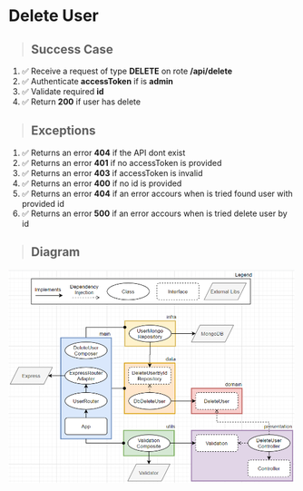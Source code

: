 # Delete User

> ## Success Case

1. ✅ Receive a request of type **DELETE** on rote **/api/delete**
2. ✅ Authenticate **accessToken** if is **admin**
3. ✅ Validate required **id**
4. ✅ Return **200** if user has delete

> ## Exceptions

1. ✅ Returns an error **404** if the API dont exist
2. ✅ Returns an error **401** if no accessToken is provided
3. ✅ Returns an error **403** if accessToken is invalid
4. ✅ Returns an error **400** if no id is provided
5. ✅ Returns an error **404** if an error accours when is tried found user with provided id
6. ✅ Returns an error **500** if an error accours when is tried delete user by id

> ## Diagram

![delete user diagram](./delete-user-diagram.png)
